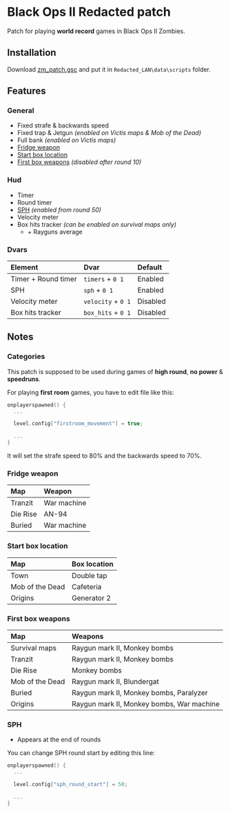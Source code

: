 # **Black Ops II Redacted patch**

Patch for playing **world record** games in Black Ops II Zombies.

## **Installation**

Download [zm_patch.gsc](https://github.com/SamRemix/scripts/blob/master/zm_patch.gsc) and put it in `Redacted_LAN\data\scripts` folder.

## **Features**

### General

- Fixed strafe & backwards speed
- Fixed trap & Jetgun *(enabled on Victis maps & Mob of the Dead)*
- Full bank *(enabled on Victis maps)*
- [Fridge weapon](#fridge-weapon)
- [Start box location](#start-box-location)
- [First box weapons](#first-box-weapons) *(disabled after round 10)*

### Hud

- Timer
- Round timer
- [SPH](#sph) *(enabled from round 50)*
- Velocity meter
- Box hits tracker *(can be enabled on survival maps only)*
  - \+ Rayguns average

### Dvars

| Element             | Dvar               | Default  |
| :------------------ | :----------------- | :------- |
| Timer + Round timer | `timers` + `0 1`   | Enabled  |
| SPH                 | `sph` + `0 1`      | Enabled  |
| Velocity meter      | `velocity` + `0 1` | Disabled |
| Box hits tracker    | `box_hits` + `0 1` | Disabled |

## **Notes**

### **Categories**

This patch is supposed to be used during games of **high round**, **no power** & **speedruns**.

For playing **first room** games, you have to edit file like this:

```cpp
onplayerspawned() {
  ...

  level.config["firstroom_movement"] = true;

  ...
}
```

It will set the strafe speed to 80% and the backwards speed to 70%.

### **Fridge weapon**

| Map      | Weapon      |
| :------- | :---------- |
| Tranzit  | War machine |
| Die Rise | AN-94       |
| Buried   | War machine |

### **Start box location**

| Map             | Box location |
| :-------------- | :----------- |
| Town            | Double tap   |
| Mob of the Dead | Cafeteria    |
| Origins         | Generator 2  |

### **First box weapons**

| Map             | Weapons                                   |
| :-------------- | :---------------------------------------- |
| Survival maps   | Raygun mark II, Monkey bombs              |
| Tranzit         | Raygun mark II, Monkey bombs              |
| Die Rise        | Monkey bombs                              |
| Mob of the Dead | Raygun mark II, Blundergat                |
| Buried          | Raygun mark II, Monkey bombs, Paralyzer   |
| Origins         | Raygun mark II, Monkey bombs, War machine |

### **SPH**

- Appears at the end of rounds

You can change SPH round start by editing this line:

```cpp
onplayerspawned() {
  ...

  level.config["sph_round_start"] = 50;

  ...
}
```